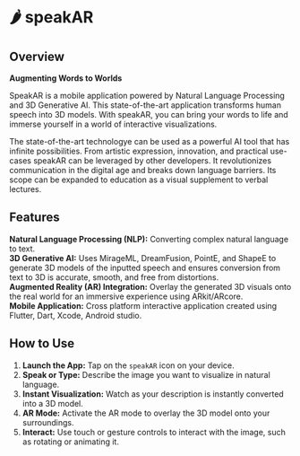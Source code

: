# 🌶️ speakAR

## Overview
**Augmenting Words to Worlds**

SpeakAR is a mobile application powered by Natural Language Processing and 3D Generative AI. This state-of-the-art application transforms human speech into 3D models. With speakAR, you can bring your words to life and immerse yourself in a world of interactive visualizations.

The state-of-the-art technologye can be used as a powerful AI tool that has infinite possibilities. From artistic expression, innovation, and practical use-cases speakAR can be leveraged by other developers. It revolutionizes communication in the digital age and breaks down language barriers. Its scope can be expanded to education as a visual supplement to verbal lectures. 
## Features

**Natural Language Processing (NLP):** Converting complex natural language to text. </br>
**3D Generative AI:** Uses MirageML, DreamFusion, PointE, and ShapeE to generate 3D models of the inputted speech and ensures conversion from text to 3D is accurate, smooth, and free from distortions.</br>
**Augmented Reality (AR) Integration:** Overlay the generated 3D visuals onto the real world for an immersive experience using ARkit/ARcore.</br>
**Mobile Application:** Cross platform interactive application created using Flutter, Dart, Xcode, Android studio.</br>

## How to Use

1. **Launch the App:** Tap on the `speakAR` icon on your device.
2. **Speak or Type:** Describe the image you want to visualize in natural language.
3. **Instant Visualization:** Watch as your description is instantly converted into a 3D model.
4. **AR Mode:** Activate the AR mode to overlay the 3D model onto your surroundings.
5. **Interact:** Use touch or gesture controls to interact with the image, such as rotating or animating it.
